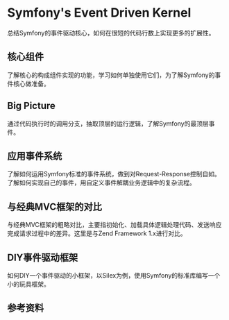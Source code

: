 # Symfony's Event Driven Kernel
总结Symfony的事件驱动核心，如何在很短的代码行数上实现更多的扩展性。

## 核心组件
了解核心的构成组件实现的功能，学习如何单独使用它们，为了解Symfony的事件核心做准备。

## Big Picture
通过代码执行时的调用分支，抽取顶层的运行逻辑，了解Symfony的最顶层事件。

## 应用事件系统
了解如何运用Symfony标准的事件系统，做到对Request-Response控制自如。了解如何实现自己的事件，用自定义事件解耦业务逻辑中的复杂流程。

## 与经典MVC框架的对比
与经典MVC框架的粗略对比，主要指初始化、加载具体逻辑处理代码、发送响应完成请求过程中的差异。这里是与Zend Framework 1.x进行对比。

## DIY事件驱动框架
如何DIY一个事件驱动的小框架，以Silex为例，使用Symfony的标准库编写一个小的玩具框架。

## 参考资料